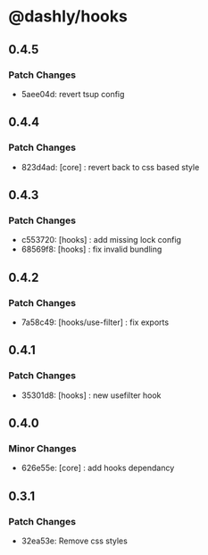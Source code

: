 # @dashly/hooks

## 0.4.5

### Patch Changes

- 5aee04d: revert tsup config

## 0.4.4

### Patch Changes

- 823d4ad: [core] : revert back to css based style

## 0.4.3

### Patch Changes

- c553720: [hooks] : add missing lock config
- 68569f8: [hooks] : fix invalid bundling

## 0.4.2

### Patch Changes

- 7a58c49: [hooks/use-filter] : fix exports

## 0.4.1

### Patch Changes

- 35301d8: [hooks] : new usefilter hook

## 0.4.0

### Minor Changes

- 626e55e: [core] : add hooks dependancy

## 0.3.1

### Patch Changes

- 32ea53e: Remove css styles

